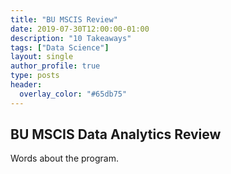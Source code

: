 ```yaml
---
title: "BU MSCIS Review"
date: 2019-07-30T12:00:00-01:00
description: "10 Takeaways"
tags: ["Data Science"]
layout: single
author_profile: true
type: posts
header:
  overlay_color: "#65db75"
---
```



##  BU  MSCIS Data Analytics Review

Words about the program.